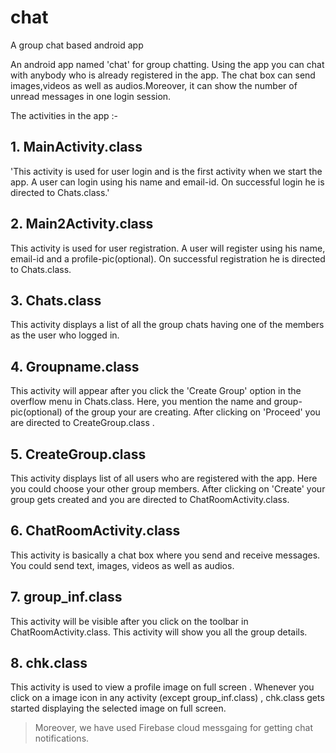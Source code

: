 # chat
A group chat based android app

An android app named 'chat' for group chatting. Using the app you can chat with anybody who is already registered in the app. The chat box can send images,videos as well as audios.Moreover, it can show the number of unread messages in one login session.

The activities in the app :-

## 1. MainActivity.class
'This activity is used for user login and is the first activity when we start the app.
A user can login using his  name and email-id. On successful login he is directed to Chats.class.'

## 2. Main2Activity.class

This activity is used for user registration. A user will register using his name, email-id and a profile-pic(optional). On successful registration he is directed to Chats.class.

## 3. Chats.class

This activity displays a list of all the group chats having one of the members as  the user who logged in.

## 4. Groupname.class
This activity will appear after you click the 'Create Group' option in the overflow menu in Chats.class. Here, you mention the name and group-pic(optional) of the group your are creating. After clicking on 'Proceed' you are directed to CreateGroup.class .

## 5. CreateGroup.class
This activity displays list of all users who are registered with the app. Here you could choose your other group members. After clicking on 'Create' your group gets created and you are directed to ChatRoomActivity.class.

## 6. ChatRoomActivity.class
This activity is basically a chat box where you send and receive messages. You could send text, images, videos as well as audios.

## 7. group_inf.class
This activity will be visible after you click on the toolbar in ChatRoomActivity.class. This activity will show you all the group details.

## 8. chk.class
This activity is used to view a profile image on full screen . Whenever you click on a image icon  in any activity (except group_inf.class) , chk.class gets started displaying the selected image on full screen.


> Moreover, we have used Firebase cloud messgaing for getting chat notifications.
